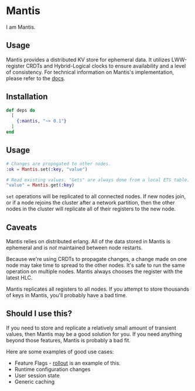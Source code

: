 # Mantis

I am Mantis.

## Usage

Mantis provides a distributed KV store for ephemeral data. It utilizes LWW-register
CRDTs and Hybrid-Logical clocks to ensure availability and a level
of consistency. For technical information on Mantis's implementation, please
refer to the [docs](https://hexdocs.pm/mantis).

## Installation

```elixir
def deps do
  [
    {:mantis, "~> 0.1"}
  ]
end
```

## Usage

```elixir
# Changes are propogated to other nodes.
:ok = Mantis.set(:key, "value")

# Read existing values. "Gets" are always done from a local ETS table.
"value" = Mantis.get(:key)
```

`set` operations will be replicated to all connected nodes. If new nodes join, or if a node rejoins the cluster after a network partition, then the other nodes in the cluster will replicate all of their registers to the new node.

## Caveats

Mantis relies on distributed erlang. All of the data stored in Mantis is
ephemeral and is _not_ maintained between node restarts.

Because we're using CRDTs to propagate changes, a change made on one node may take time to spread to the other nodes. It's safe to run the same operation on multiple nodes. Mantis always chooses the register with the latest HLC.

Mantis replicates all registers to all nodes. If you attempt to store thousands of keys in Mantis, you'll probably have a bad time.

## Should I use this?

If you need to store and replicate a relatively small amount of transient
values, then Mantis may be a good solution for you. If you need anything beyond those features, Mantis is probably a bad fit.

Here are some examples of good use cases:

- Feature Flags - [rollout](https://github.com/keathley/rollout) is an example of this.
- Runtime configuration changes
- User session state
- Generic caching
